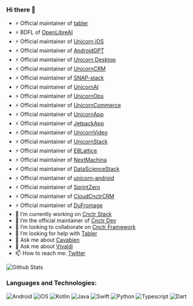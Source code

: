 ### Hi there 👋

- ⚡ Official maintainer of [tabler](https://github.com/tabler/tabler-angular)
- ⚡ BDFL of [OpenLibreAI](https://github.com/OpenLibreAI)
- ⚡ Official maintainer of [Unicorn iOS](https://github.com/arunabhdas/unicorn-ios)
- ⚡ Official maintainer of [AndroidGPT](https://github.com/arunabhdas/AndroidGPT)
- ⚡ Official maintainer of [Unicorn Desktop](https://github.com/arunabhdas/unicorn-desktop)
- ⚡ Official maintainer of [UnicornCRM](https://github.com/arunabhdas/unicorn-crm)
- ⚡ Official maintainer of [SNAP-stack](https://github.com/arunabhdas/SNAP-stack)
- ⚡ Official maintainer of [UnicornAI](https://github.com/arunabhdas/unicorn-ai)
- ⚡ Official maintainer of [UnicornOps](https://github.com/arunabhdas/unicorn-ops)
- ⚡ Official maintainer of [UnicornCommerce](https://github.com/arunabhdas/unicorn-commerce)
- ⚡ Official maintainer of [UnicornApp](https://github.com/arunabhdas/unicornapp)
- ⚡ Official maintainer of [JetpackApp](https://github.com/arunabhdas/jetpackapp)
- ⚡ Official maintainer of [UnicornVideo](https://github.com/arunabhdas/unicornvideo)
- ⚡ Official maintainer of [UnicornStack](https://github.com/arunabhdas/unicornstack)
- ⚡ Official maintainer of [E8Lattice](https://github.com/arunabhdas/E8Lattice)
- ⚡ Official maintainer of [NextMachina](https://github.com/arunabhdas/NextMachina)
- ⚡ Official maintainer of [DataScienceStack](https://github.com/arunabhdas/DataScienceStack)
- ⚡ Official maintainer of [unicorn-android](https://github.com/arunabhdas/unicorn-android)
- ⚡ Official maintainer of [SprintZero](https://github.com/arunabhdas/sprintzero)
- ⚡ Official maintainer of [CloudCnctrCRM](https://github.com/arunabhdas/cnctr-android)
- ⚡ Official maintainer of [DuFromage](https://github.com/arunabhdas/dufromage)
- 🔭 I’m currently working on [Cnctr Stack](https://github.com/arunabhdas/cnctr-stack)
- 🌱 I’m the official maintainer of [Cnctr Dev](https://github.com/arunabhdas/cnctr-dev)
- 👯 I’m looking to collaborate on [Cnctr Framework](https://github.com/arunabhdas/cnctr)
- 🤔 I’m looking for help with [Tabler](https://github.com/tabler/tabler-angular)
- 💬 Ask me about [Cavabien](https://github.com/arunabhdas/cavabien)
- 💬 Ask me about [Vivaldi](https://github.com/arunabhdas/vivaldi)
- 📫 How to reach me: [Twitter](https://twitter.com/dasmachinelabs)


![Github Stats](https://github-readme-stats.vercel.app/api?username=arunabhdas&theme=radical)


### Languages and Technologies:
<p>
  <img alt="Android" src="https://img.shields.io/badge/Android-3DDC84?style=for-the-badge&logo=android&logoColor=white" />
  <img alt="iOS" src="https://img.shields.io/badge/iOS-000000?style=for-the-badge&logo=ios&logoColor=white" />
  <img alt="Kotlin" src="https://img.shields.io/badge/Kotlin-0095D5?&style=for-the-badge&logo=kotlin&logoColor=white" />
  <img alt="Java" src="https://img.shields.io/badge/Java-ED8B00?style=for-the-badge&logo=java&logoColor=white" />
  <img alt="Swift" src="https://img.shields.io/badge/Swift-FA7343?style=for-the-badge&logo=swift&logoColor=white" />
  <img alt="Python" src="https://img.shields.io/badge/Python-14354C?style=for-the-badge&logo=python&logoColor=white" />
  <img alt="Typescript" src="https://img.shields.io/badge/TypeScript-007ACC?style=for-the-badge&logo=typescript&logoColor=white" />
  <img alt="Dart" src="https://img.shields.io/badge/Dart-0175C2?style=for-the-badge&logo=dart&logoColor=white" />
</p>
<!--
**arunabhdas/arunabhdas** is a ✨ _special_ ✨ repository because its `README.md` (this file) appears on your GitHub profile.

Here are some ideas to get you started:

- 🔭 I’m currently working on ![Tabler](https://github.com/tabler/tabler-angular)
- 🌱 I’m the official maintainer of ![Tabler](https://github.com/tabler/tabler-angular)
- 👯 I’m looking to collaborate on ...
- 🤔 I’m looking for help with ...
- 💬 Ask me about ...
- 📫 How to reach me: ...
- 😄 Pronouns: ...
- ⚡ Fun fact: ...
-->

